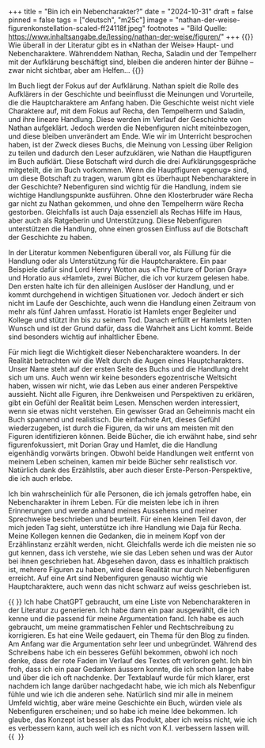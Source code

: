 +++
title = "Bin ich ein Nebencharakter?"
date = "2024-10-31"
draft = false
pinned = false
tags = ["deutsch", "m25c"]
image = "nathan-der-weise-figurenkonstellation-scaled-ff24118f.jpeg"
footnotes = "Bild Quelle: https://www.inhaltsangabe.de/lessing/nathan-der-weise/figuren/"
+++
{{<lead>}} Wie überall in der Literatur gibt es in «Nathan der Weise» Haupt- und Nebencharaktere. Währenddem Nathan, Recha, Saladin und der Tempelherr mit der Aufklärung beschäftigt sind, bleiben die anderen hinter der Bühne – zwar nicht sichtbar, aber am Helfen… {{</lead>}}

Im Buch liegt der Fokus auf der Aufklärung. Nathan spielt die Rolle des Aufklärers in der Geschichte und beeinflusst die Meinungen und Vorurteile, die die Hauptcharaktere am Anfang haben. Die Geschichte weist nicht viele Charaktere auf, mit dem Fokus auf Recha, den Tempelherrn und Saladin, und ihre lineare Handlung. Diese werden im Verlauf der Geschichte von Nathan aufgeklärt. Jedoch werden die Nebenfiguren nicht miteinbezogen, und diese bleiben unverändert am Ende. Wie wir im Unterricht besprochen haben, ist der Zweck dieses Buchs, die Meinung von Lessing über Religion zu teilen und dadurch den Leser aufzuklären, wie Nathan die Hauptfiguren im Buch aufklärt. Diese Botschaft wird durch die drei Aufklärungsgespräche mitgeteilt, die im Buch vorkommen. Wenn die Hauptfiguren «genug» sind, um diese Botschaft zu tragen, warum gibt es überhaupt Nebencharaktere in der Geschichte? Nebenfiguren sind wichtig für die Handlung, indem sie wichtige Handlungspunkte ausführen. Ohne den Klosterbruder wäre Recha gar nicht zu Nathan gekommen, und ohne den Tempelherrn wäre Recha gestorben. Gleichfalls ist auch Daja essenziell als Rechas Hilfe im Haus, aber auch als Ratgeberin und Unterstützung. Diese Nebenfiguren unterstützen die Handlung, ohne einen grossen Einfluss auf die Botschaft der Geschichte zu haben.

In der Literatur kommen Nebenfiguren überall vor, als Füllung für die Handlung oder als Unterstützung für die Hauptcharaktere. Ein paar Beispiele dafür sind Lord Henry Wotton aus «The Picture of Dorian Gray» und Horatio aus «Hamlet», zwei Bücher, die ich vor kurzem gelesen habe. Den ersten halte ich für den alleinigen Auslöser der Handlung, und er kommt durchgehend in wichtigen Situationen vor. Jedoch ändert er sich nicht im Laufe der Geschichte, auch wenn die Handlung einen Zeitraum von mehr als fünf Jahren umfasst. Horatio ist Hamlets enger Begleiter und Kollege und stützt ihn bis zu seinem Tod. Danach erfüllt er Hamlets letzten Wunsch und ist der Grund dafür, dass die Wahrheit ans Licht kommt. Beide sind besonders wichtig auf inhaltlicher Ebene.

Für mich liegt die Wichtigkeit dieser Nebencharaktere woanders. In der Realität betrachten wir die Welt durch die Augen eines Hauptcharakters. Unser Name steht auf der ersten Seite des Buchs und die Handlung dreht sich um uns. Auch wenn wir keine besonders egozentrische Weltsicht haben, wissen wir nicht, wie das Leben aus einer anderen Perspektive aussieht. Nicht alle Figuren, ihre Denkweisen und Perspektiven zu erklären, gibt ein Gefühl der Realität beim Lesen. Menschen werden interessiert, wenn sie etwas nicht verstehen. Ein gewisser Grad an Geheimnis macht ein Buch spannend und realistisch. Die einfachste Art, dieses Gefühl wiederzugeben, ist durch die Figuren, da wir uns am meisten mit den Figuren identifizieren können. Beide Bücher, die ich erwähnt habe, sind sehr figurenfokussiert, mit Dorian Gray und Hamlet, die die Handlung eigenhändig vorwärts bringen. Obwohl beide Handlungen weit entfernt von meinem Leben scheinen, kamen mir beide Bücher sehr realistisch vor. Natürlich dank des Erzählstils, aber auch dieser Erste-Person-Perspektive, die ich auch erlebe.

Ich bin wahrscheinlich für alle Personen, die ich jemals getroffen habe, ein Nebencharakter in ihrem Leben. Für die meisten lebe ich in ihren Erinnerungen und werde anhand meines Aussehens und meiner Sprechweise beschrieben und beurteilt. Für einen kleinen Teil davon, der mich jeden Tag sieht, unterstütze ich ihre Handlung wie Daja für Recha. Meine Kollegen kennen die Gedanken, die in meinem Kopf von der Erzählinstanz erzählt werden, nicht. Gleichfalls werde ich die meisten nie so gut kennen, dass ich verstehe, wie sie das Leben sehen und was der Autor bei ihnen geschrieben hat. Abgesehen davon, dass es inhaltlich praktisch ist, mehrere Figuren zu haben, wird diese Realität nur durch Nebenfiguren erreicht. Auf eine Art sind Nebenfiguren genauso wichtig wie Hauptcharaktere, auch wenn das nicht schwarz auf weiss geschrieben ist.

{{<box title="asd"> }} Ich habe ChatGPT gebraucht, um eine Liste von Nebencharakteren in der Literatur zu generieren. Ich habe dann ein paar ausgewählt, die ich kenne und die passend für meine Argumentation fand. Ich habe es auch gebraucht, um meine grammatischen Fehler und Rechtschreibung zu korrigieren. Es hat eine Weile gedauert, ein Thema für den Blog zu finden. Am Anfang war die Argumentation sehr leer und unbegründet. Während des Schreibens habe ich ein besseres Gefühl bekommen, obwohl ich noch denke, dass der rote Faden im Verlauf des Textes oft verloren geht. Ich bin froh, dass ich ein paar Gedanken äussern konnte, die ich schon lange habe und über die ich oft nachdenke. Der Textablauf wurde für mich klarer, erst nachdem ich lange darüber nachgedacht habe, wie ich mich als Nebenfigur fühle und wie ich die anderen sehe. Natürlich sind mir alle in meinem Umfeld wichtig, aber wäre meine Geschichte ein Buch, würden viele als Nebenfiguren erscheinen; und so habe ich meine Idee bekommen. Ich glaube, das Konzept ist besser als das Produkt, aber ich weiss nicht, wie ich es verbessern kann, auch weil ich es nicht von K.I. verbessern lassen will. {{ </box> }}